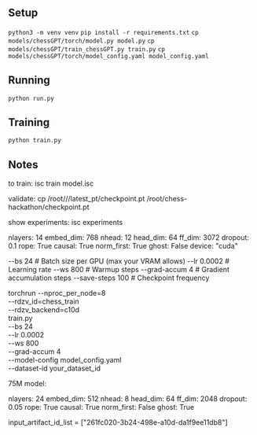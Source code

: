 ## Setup
`python3 -m venv venv`
`pip install -r requirements.txt`
`cp models/chessGPT/torch/model.py model.py`
`cp models/chessGPT/train_chessGPT.py train.py`
`cp models/chessGPT/torch/model_config.yaml model_config.yaml`


## Running
`python run.py`

## Training
`python train.py`

## Notes

to train: 
isc train model.isc

validate:
cp /root/<output>/<path>/latest_pt/checkpoint.pt /root/chess-hackathon/checkpoint.pt

show experiments:
isc experiments

nlayers: 14
embed_dim: 768
nhead: 12
head_dim: 64
ff_dim: 3072
dropout: 0.1
rope: True
causal: True
norm_first: True
ghost: False
device: "cuda"

--bs 24              # Batch size per GPU (max your VRAM allows)
--lr 0.0002          # Learning rate
--ws 800             # Warmup steps
--grad-accum 4       # Gradient accumulation steps
--save-steps 100     # Checkpoint frequency


torchrun --nproc_per_node=8 \
    --rdzv_id=chess_train \
    --rdzv_backend=c10d \
    train.py \
    --bs 24 \
    --lr 0.0002 \
    --ws 800 \
    --grad-accum 4 \
    --model-config model_config.yaml \
    --dataset-id your_dataset_id


75M model:

nlayers: 24
embed_dim: 512
nhead: 8
head_dim: 64
ff_dim: 2048
dropout: 0.05
rope: True
causal: True
norm_first: False
ghost: True

input_artifact_id_list = ["261fc020-3b24-498e-a10d-da1f9ee11db8"]